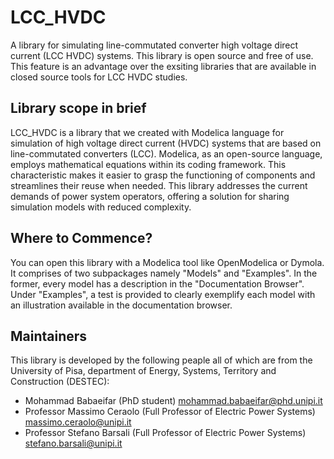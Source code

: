# LCC_HVDC

A library for simulating line-commutated converter high voltage direct current (LCC HVDC) systems. This library is open source and free of use. This feature is an advantage over the exsiting libraries that are available in closed source tools for LCC HVDC studies.

## Library scope in brief

LCC_HVDC is a library that we created with Modelica language for simulation of high voltage direct current (HVDC) systems that are based on line-commutated converters (LCC). Modelica, as an open-source language, employs mathematical equations within its coding framework. This characteristic makes it easier to grasp the functioning of components and streamlines their reuse when needed. This library addresses the current demands of power system operators, offering a solution for sharing simulation models with reduced complexity. 

## Where to Commence?

You can open this library with a Modelica tool like OpenModelica or Dymola. It comprises of two subpackages namely "Models" and "Examples". In the former, every model has a description in the "Documentation Browser". Under "Examples", a test is provided to clearly exemplify each model with an illustration available in the documentation browser.

## Maintainers

This library is developed by the following peaple all of which are from the University of Pisa, department of Energy, Systems, Territory and Construction (DESTEC):
* Mohammad Babaeifar (PhD student) mohammad.babaeifar@phd.unipi.it
* Professor Massimo Ceraolo (Full Professor of Electric Power Systems) massimo.ceraolo@unipi.it 
* Professor Stefano Barsali (Full Professor of Electric Power Systems) stefano.barsali@unipi.it
 
